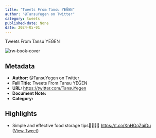 ```yaml
---
title: "Tweets From Tansu YEĞEN"
author: "@TansuYegen on Twitter"
category: tweets
published-date: None
date: 2024-05-01
---
```

Tweets From Tansu YEĞEN

![rw-book-cover](https://pbs.twimg.com/profile_images/1733406256105177088/VboDuWfl.jpg)

## Metadata
- **Author:** @TansuYegen on Twitter
- **Full Title:** Tweets From Tansu YEĞEN
- **URL:** https://twitter.com/TansuYegen
- **Document Note:** 
- **Category:**

## Highlights
- Simple and effective food storage tips🍌🍅🥬🍉 https://t.co/XnHOqZqiDu ([View Tweet](https://twitter.com/TansuYegen/status/1675232950521085962))
